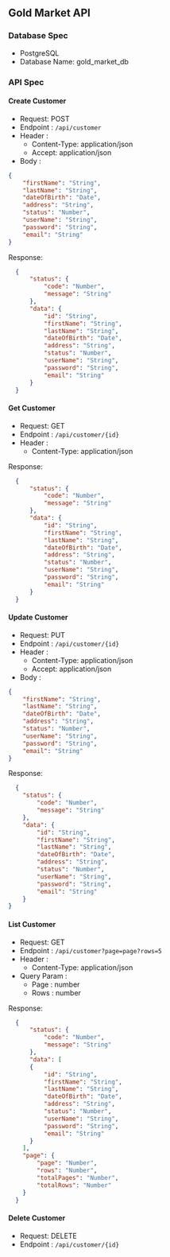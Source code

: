 ## Gold Market API

### Database Spec
- PostgreSQL
- Database Name: gold_market_db

### API Spec

#### Create Customer
- Request: POST
- Endpoint : `/api/customer`
- Header :
    - Content-Type: application/json
    - Accept: application/json
- Body : 
```json
{
    "firstName": "String",
    "lastName": "String",
    "dateOfBirth": "Date",
    "address": "String",
    "status": "Number",
    "userName": "String",
    "password": "String",
    "email": "String"
}
```

Response:
```json
  {
      "status": {
          "code": "Number",
          "message": "String"
      },
      "data": {
          "id": "String",
          "firstName": "String",
          "lastName": "String",
          "dateOfBirth": "Date",
          "address": "String",
          "status": "Number",
          "userName": "String",
          "password": "String",
          "email": "String"
      }
  }
  ```

#### Get Customer
- Request: GET
- Endpoint : `/api/customer/{id}`
- Header :
    - Content-Type: application/json
    
Response:
```json
  {
      "status": {
          "code": "Number",
          "message": "String"
      },
      "data": {
          "id": "String",
          "firstName": "String",
          "lastName": "String",
          "dateOfBirth": "Date",
          "address": "String",
          "status": "Number",
          "userName": "String",
          "password": "String",
          "email": "String"
      }
  }
  ```

#### Update Customer
- Request: PUT
- Endpoint : `/api/customer/{id}`
- Header :
    - Content-Type: application/json
    - Accept: application/json
- Body :
```json
{
    "firstName": "String",
    "lastName": "String",
    "dateOfBirth": "Date",
    "address": "String",
    "status": "Number",
    "userName": "String",
    "password": "String",
    "email": "String"
}
```

Response:
```json
  {
    "status": {
        "code": "Number",
        "message": "String"
    },
    "data": {
        "id": "String",
        "firstName": "String",
        "lastName": "String",
        "dateOfBirth": "Date",
        "address": "String",
        "status": "Number",
        "userName": "String",
        "password": "String",
        "email": "String"
    }
}
  ```

#### List Customer
- Request: GET
- Endpoint : `/api/customer?page=page?rows=5`
- Header :
    - Content-Type: application/json
- Query Param :
    - Page : number
    - Rows : number
    
Response:
```json
  {
      "status": {
          "code": "Number",
          "message": "String"
      },
      "data": [
      {
          "id": "String",
          "firstName": "String",
          "lastName": "String",
          "dateOfBirth": "Date",
          "address": "String",
          "status": "Number",
          "userName": "String",
          "password": "String",
          "email": "String"
      }
    ],
    "page": {
        "page": "Number",
        "rows": "Number",
        "totalPages": "Number",
        "totalRows": "Number"
    }
  }
  ```

#### Delete Customer
- Request: DELETE
- Endpoint : `/api/customer/{id}`
